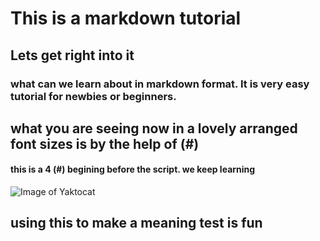 # This is a markdown tutorial
## Lets get right into it

### what can we learn about in markdown format. It is very easy tutorial for newbies or beginners.
## what you are seeing now in a lovely arranged font sizes is by the help of (#)
#### this is a 4 (#) begining before the script. we keep learning 

![Image of Yaktocat](https://octodex.github.com/images/yaktocat.png)

## using this to make a meaning test is fun
